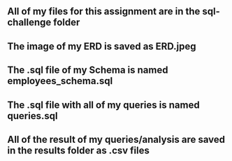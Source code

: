 ## All of my files for this assignment are in the sql-challenge folder
## The image of my ERD is saved as ERD.jpeg
## The .sql file of my Schema is named employees_schema.sql
## The .sql file with all of my queries is named queries.sql
## All of the result of my queries/analysis are saved in the results folder as .csv files
